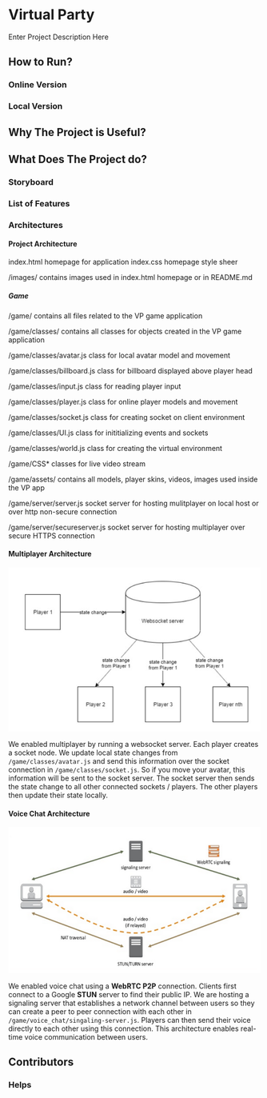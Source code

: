 # Virtual Party
Enter Project Description Here
## How to Run?
### Online Version
### Local Version

## Why The Project is Useful?


## What Does The Project do?
### Storyboard


### List of Features



### Architectures
#### Project Architecture
index.html                      homepage for application
index.css                       homepage style sheer


/images/                        contains images used in index.html homepage or in README.md

##### Game
/game/                          contains all files related to the VP game application 

/game/classes/                  contains all classes for objects created in the VP game application

/game/classes/avatar.js         class for local avatar model and movement

/game/classes/billboard.js      class for billboard displayed above player head

/game/classes/input.js          class for reading player input

/game/classes/player.js         class for online player models and movement

/game/classes/socket.js         class for creating socket on client environment

/game/classes/UI.js             class for inititializing events and sockets

/game/classes/world.js          class for creating the virtual environment

/game/CSS*                      classes for live video stream

/game/assets/                   contains all models, player skins, videos, images used inside the VP app

/game/server/server.js          socket server for hosting mulitplayer on local host or over http non-secure connection

/game/server/secureserver.js    socket server for hosting multiplayer over secure HTTPS connection



#### Multiplayer Architecture 
![alt text](images/readme/multiplayer_architecture.PNG)

We enabled multiplayer by running a websocket server. Each player creates a socket node. We update local state changes 
from `/game/classes/avatar.js` and send this information over the socket connection in `/game/classes/socket.js`. 
So if you move your avatar, this information will be sent to the socket server. The socket server then sends the state
change to all other connected sockets / players. The other players then update their state locally.

#### Voice Chat Architecture
![alt text](images/readme/voicechat_architecture.PNG)

We enabled voice chat using a **WebRTC P2P** connection. Clients first connect to a Google **STUN** server to find
their public IP. We are hosting a signaling server that establishes a network channel between users so they
can create a peer to peer connection with each other in `/game/voice_chat/singaling-server.js`. Players can then 
send their voice directly to each other using this connection. This architecture enables real-time voice 
communication between users.

## Contributors


### Helps
